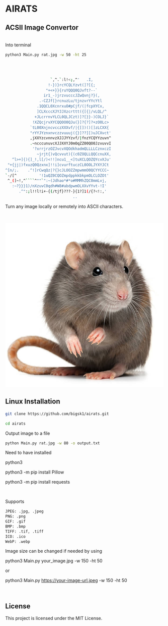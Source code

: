 # AIRATS

## ACSII Image Convertor
</br>
Into terminal

```bash
python3 Main.py rat.jpg -w 50 -ht 25
```
</br>

```bash
                                 
                    `,^.`:l!<;,^'   .I,           
                   !-})}rcYCQLYzvt(]?[{;          
                  "+<+}}{ruYQQQ0QJvft?--`         
                 ir1_-)jrzvucccJZwQvnj?}(,        
               .-CZJf[}rcnuzLu/tjnzvrYYcYtl       
              .1QQCL0XcnrxuO#pCjf/(|fcpXYCx,      
              ]CLXcccXJYJJXzcrttt({[{|/vLQL/^     
             +JLcrrnvYLCL0QLJCzt)]?[}}-)COLJ}`    
            !XZQcjrvXYCQQOO0QJu(}]?{?]?+zO0Lc>    
           `tL00XnjncvcczXXXvf/|{[])()[]zLCXX{    
           "rYYJYznxnvczzvuuuj({}]??][)uJCXvct'   
           ,jXXYzcvnnvzXJJJYYzvf/|fnzYCQYYzuvn^   
           .~ncccunuvcXJJXXYJ0mOqZZ00QO0JzvuvvI   
            '?xrrjrzOZJvcvXQOdkhadmQLLLLCznxczI   
              ~jrjt{)vQcvvut){(c0ZOQLLQQCcnuXX,   
   ^l>+]{){]_!,l[/)<!!]ncu1__<]tuXCLQOZQYcvXJu'   
 "+{jj|)fxuzQ0Qzxnx]!!i]cvurftuczCL0OOLJYXYJCt    
^[n/;.    .^!]rCwqQz|?{}cJLOOZZmpwmmO0QCYYCCC~    
`-/[^          '!1uQZ0CQOZmpdppkkbkpmOLCLOZOt'    
 ^_(]~!,^````^""`":~(Jdhao*#*o#MMMhZQC0mmLvj,     
   :~?}}}1)/nXzuvC0qdh#W8#abdpwmOLXXvYYvt-!I'     
      .^":;l!!l!i+-{(/tjf}???-}{1?]1(/{?<!:,'     
                              ..               
```

Turn any image locally or remotely into ASCII characters.

</br>

![Rat Image](/rat.jpg)


## Linux Installation

```bash
git clone https://github.com/bigsk1/airats.git
```
```bash
cd airats
```
Output image to a file
```bash
python Main.py rat.jpg -w 80 -o output.txt
```

Need to have installed 

python3

python3 -m pip install Pillow

python3 -m pip install requests

</br>

Supports 

    JPEG: .jpg, .jpeg
    PNG: .png
    GIF: .gif
    BMP: .bmp
    TIFF: .tif, .tiff
    ICO: .ico
    WebP: .webp

Image size can be changed if needed by using 

python3 Main.py your_image.jpg -w 150 -ht 50

or 

python3 Main.py https://your-image-url.jpeg -w 150 -ht 50

</br>

  ## License

This project is licensed under the MIT License.
